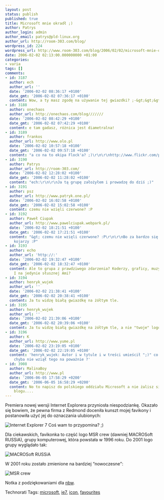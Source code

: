 ```yaml
---
layout: post
status: publish
published: true
title: Microsoft mnie okradł ;)
author: Patrys
author_login: admin
author_email: patrys@pld-linux.org
author_url: http://room-303.com/blog/
wordpress_id: 224
wordpress_url: http://www.room-303.com/blog/2006/02/02/microsoft-mnie-okradl/
date: 2006-02-02 02:13:00.000000000 +01:00
categories:
- varia
tags: []
comments:
- id: 3187
  author: ech
  author_url: ''
  date: '2006-02-02 08:36:17 +0100'
  date_gmt: '2006-02-02 07:36:17 +0100'
  content: Wow, a ty masz zgodę na używanie tej gwiazdki? ;-&gt;&gt;&gt;
- id: 3188
  author: onechaos
  author_url: http://onechaos.com/blog///////
  date: '2006-02-02 08:42:29 +0100'
  date_gmt: '2006-02-02 07:42:29 +0100'
  content: e tam gadasz, różnica jest diametralna!
- id: 3189
  author: frankos
  author_url: http://www.olo.pl
  date: '2006-02-02 10:57:18 +0100'
  date_gmt: '2006-02-02 09:57:18 +0100'
  content: "a co na to ekipa Flock'a? ;)\r\n\r\nhttp://www.flickr.com/photos/foolswisdom/sets/1180843/"
- id: 3190
  author: Patrys
  author_url: http://room-303.com/
  date: '2006-02-02 12:28:02 +0100'
  date_gmt: '2006-02-02 11:28:02 +0100'
  content: "ech:\r\n\r\nJa tą grupę założyłem i prowadzę do dziś ;)"
- id: 3191
  author: psz
  author_url: http://www.patryk.one.pl/
  date: '2006-02-02 16:02:58 +0100'
  date_gmt: '2006-02-02 15:02:58 +0100'
  content: czemu nie wzięli czerwone? :P
- id: 3192
  author: Paweł Ciupak
  author_url: http://www.pawelciupak.webpark.pl/
  date: '2006-02-02 18:21:51 +0100'
  date_gmt: '2006-02-02 17:21:51 +0100'
  content: "&gt; czemu nie wzięli czerwone? :P\r\n\r\nBo za bardzo się im z linuchem
    kojarzy :P"
- id: 3193
  author: echo
  author_url: 'http://:'
  date: '2006-02-02 19:32:47 +0100'
  date_gmt: '2006-02-02 18:32:47 +0100'
  content: Ale to grupa z prawdziwego zdarzenia? Koderzy, graficy, muzycy, swapperzy?
    I na jedynie słusznej Ami?
- id: 3194
  author: henryk_wujek
  author_url: ''
  date: '2006-02-02 21:38:41 +0100'
  date_gmt: '2006-02-02 20:38:41 +0100'
  content: Ja tu widzę białą gwiazdkę na żółtym tle.
- id: 3195
  author: henryk_wujek
  author_url: ''
  date: '2006-02-02 21:39:06 +0100'
  date_gmt: '2006-02-02 20:39:06 +0100'
  content: Ja tu widzę białą gwiazdkę na żółtym tle, a nie "twoje" logo.
- id: 3196
  author: K
  author_url: http://www.yume.pl
  date: '2006-02-02 23:19:05 +0100'
  date_gmt: '2006-02-02 22:19:05 +0100'
  content: 'henryk_wujek: Autor i w tytule i w treści umieścił ";)" co oznacza, że
    chyba nie wziął tego na poważnie ?'
- id: 3908
  author: MalinaBoy
  author_url: http://www.pl
  date: '2006-06-05 17:58:29 +0200'
  date_gmt: '2006-06-05 16:58:29 +0200'
  content: No to napisz do polskiego oddziału Microsoft a nie żalisz sie ludziom w
    blogu....
---
```

<p>Premiera nowej wersji Internet Explorera przyniosła niespodziankę. Okazało się bowiem, że pewna firma z Redmond doceniła kunszt mojej favikony i postanowiła użyć jej do oznaczania ulubionych:</p>

<p class="strip"><img src="http://get.generatedcontent.com/stuff/fun/patrysIE.jpg" alt="Internet Explorer 7" />
Coś wam to przypomina? ;)</p>

<p>Dla ciekawskich, favikonka to część logo MSR crew (dawniej MACROSoft RUSSiA), grupy komputerowej, która powstała w 1996 roku. Do 2001 logo grupy wyglądało tak:</p>

<p class="strip"><img src="http://patrys.room-303.com/images/icons/msrlogo.gif" alt="MACROSoft RUSSiA" /></p>

<p>W 2001 roku zostało zmienione na bardziej <q>nowoczesne</q>:</p>

<p class="strip"><img src="http://patrys.room-303.com/images/icons/msrcrew.png" alt="MSR crew" /></p>

<p>Notka z podziękowaniami dla <a href="http://nbw.jogger.pl/comment.php?eid=186036">nbw</a>.</p>

Technorati Tags: <a href="http://technorati.com/tag/microsoft" rel="tag">microsoft</a>, <a href="http://technorati.com/tag/ie7" rel="tag">ie7</a>, <a href="http://technorati.com/tag/icon" rel="tag">icon</a>, <a href="http://technorati.com/tag/favourites" rel="tag">favourites</a>
